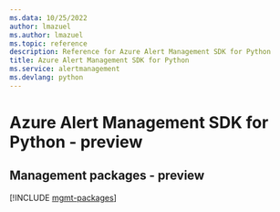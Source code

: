 ```yaml
---
ms.data: 10/25/2022
author: lmazuel
ms.author: lmazuel
ms.topic: reference
description: Reference for Azure Alert Management SDK for Python
title: Azure Alert Management SDK for Python
ms.service: alertmanagement
ms.devlang: python
---
```

# Azure Alert Management SDK for Python - preview

## Management packages - preview
[!INCLUDE [mgmt-packages](alert-management-mgmt-index.md)]